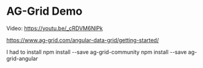 # AG-Grid Demo 

Video: https://youtu.be/_cRDVM6NlPk

https://www.ag-grid.com/angular-data-grid/getting-started/

I had to install 
npm install --save ag-grid-community
npm install --save ag-grid-angular